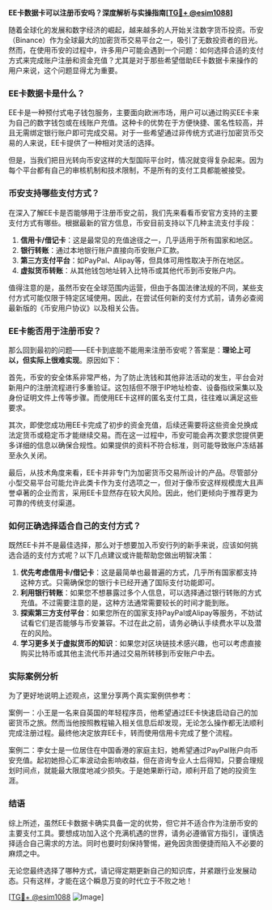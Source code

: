 **EE卡数据卡可以注册币安吗？深度解析与实操指南[[TG💪+ @esim1088](https://t.me/s/esim1088)]**

随着全球化的发展和数字经济的崛起，越来越多的人开始关注数字货币投资。币安（Binance）作为全球最大的加密货币交易平台之一，吸引了无数投资者的目光。然而，在使用币安的过程中，许多用户可能会遇到一个问题：如何选择合适的支付方式来完成账户注册和资金充值？尤其是对于那些希望借助EE卡数据卡来操作的用户来说，这个问题显得尤为重要。

### EE卡数据卡是什么？

EE卡是一种预付式电子钱包服务，主要面向欧洲市场，用户可以通过购买EE卡来为自己的数字钱包或在线账户充值。这种卡的优势在于方便快捷、匿名性较高，并且无需绑定银行账户即可完成交易。对于一些希望通过非传统方式进行加密货币交易的人来说，EE卡提供了一种相对灵活的选择。

但是，当我们把目光转向币安这样的大型国际平台时，情况就变得复杂起来。因为每个平台都有自己的审核机制和技术限制，不是所有的支付工具都能被接受。

### 币安支持哪些支付方式？

在深入了解EE卡是否能够用于注册币安之前，我们先来看看币安官方支持的主要支付方式有哪些。根据最新的官方信息，币安目前支持以下几种主流支付手段：

1. **信用卡/借记卡**：这是最常见的充值途径之一，几乎适用于所有国家和地区。
2. **银行转账**：通过本地银行账户直接向币安账户汇款。
3. **第三方支付平台**：如PayPal、Alipay等，但具体可用性取决于所在地区。
4. **虚拟货币转账**：从其他钱包地址转入比特币或其他代币到币安账户内。

值得注意的是，虽然币安在全球范围内运营，但由于各国法律法规的不同，某些支付方式可能仅限于特定区域使用。因此，在尝试任何新的支付方式前，请务必查阅最新版的《币安用户协议》以及相关公告。

### EE卡能否用于注册币安？

那么回到最初的问题——EE卡到底能不能用来注册币安呢？答案是：**理论上可以，但实际上很难实现**。原因如下：

首先，币安的安全体系非常严格，为了防止洗钱和其他非法活动的发生，平台会对新用户的注册流程进行多重验证。这包括但不限于IP地址检查、设备指纹采集以及身份证明文件上传等步骤。而使用EE卡这样的匿名支付工具，往往难以满足这些要求。

其次，即使您成功用EE卡完成了初步的资金充值，后续还需要将这些资金兑换成法定货币或稳定币才能继续交易。而在这一过程中，币安可能会再次要求您提供更多详细的信息以确保合规性。如果提供的资料不符合标准，则可能导致账户冻结甚至永久关闭。

最后，从技术角度来看，EE卡并非专门为加密货币交易所设计的产品。尽管部分小型交易平台可能允许此类卡作为支付选项之一，但对于像币安这样规模庞大且声誉卓著的企业而言，采用EE卡显然存在较大风险。因此，他们更倾向于推荐更为可靠的传统支付渠道。

### 如何正确选择适合自己的支付方式？

既然EE卡并不是最佳选择，那么对于想要加入币安行列的新手来说，应该如何挑选合适的支付方式呢？以下几点建议或许能帮助您做出明智决策：

1. **优先考虑信用卡/借记卡**：这是最简单也最普遍的方式，几乎所有国家都支持这种方式。只需确保您的银行卡已经开通了国际支付功能即可。
2. **利用银行转账**：如果您不想暴露过多个人信息，可以选择通过银行转账的方式充值。不过需要注意的是，这种方法通常需要较长的时间才能到账。
3. **探索第三方支付平台**：如果您所在的国家支持PayPal或Alipay等服务，不妨试试看它们是否能够与币安兼容。不过在此之前，请务必确认手续费水平以及潜在的风险。
4. **学习更多关于虚拟货币的知识**：如果您对区块链技术感兴趣，也可以考虑直接购买比特币或其他主流代币并通过交易所转移到币安账户中去。

### 实际案例分析

为了更好地说明上述观点，这里分享两个真实案例供参考：

案例一：小王是一名来自英国的年轻程序员，他希望通过EE卡快速启动自己的加密货币之旅。然而当他按照教程输入相关信息后却发现，无论怎么操作都无法顺利完成注册过程。最终他决定放弃EE卡，转而使用信用卡完成了整个流程。

案例二：李女士是一位居住在中国香港的家庭主妇，她希望通过PayPal账户向币安充值。起初她担心汇率波动会影响收益，但在咨询专业人士后得知，只要合理规划时间点，就能最大限度地减少损失。于是她果断行动，顺利开启了她的投资生涯。

### 结语

综上所述，虽然EE卡数据卡确实具备一定的优势，但它并不适合作为注册币安的主要支付工具。要想成功加入这个充满机遇的世界，请务必遵循官方指引，谨慎选择适合自己需求的方法。同时也要时刻保持警惕，避免因贪图便捷而陷入不必要的麻烦之中。

无论您最终选择了哪种方式，请记得定期更新自己的知识库，并紧跟行业发展动态。只有这样，才能在这个瞬息万变的时代立于不败之地！

[[TG💪+ @esim1088](https://t.me/s/esim1088) ![Image](https://i.postimg.cc/4NQfJmqS/Snipaste-2025-05-13-00-14-12.png)]